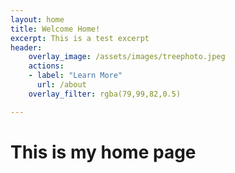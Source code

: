 ```yaml
---
layout: home
title: Welcome Home!
excerpt: This is a test excerpt
header:
    overlay_image: /assets/images/treephoto.jpeg
    actions:
    - label: "Learn More"
      url: /about
    overlay_filter: rgba(79,99,82,0.5)

---
```


# This is my home page
